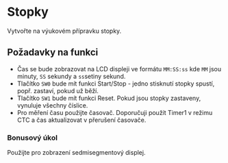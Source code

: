 # Stopky

Vytvořte na výukovém přípravku stopky. 

## Požadavky na funkci

- Čas se bude zobrazovat na LCD displeji ve formátu ```MM:SS:ss``` kde ```MM``` jsou minuty, ```SS``` sekundy a ```ss```setiny sekund.
- Tlačítko ```SW0``` bude mít funkci Start/Stop - jedno stisknutí stopky spustí, popř. zastaví, pokud už běží.
- Tlačítko ```SW1``` bude mít funkci Reset. Pokud jsou stopky zastaveny, vynuluje všechny číslice.
- Pro měření času použijte časovač. Doporučuji použít Timer1 v režimu CTC a čas aktualizovat v přerušení časovače.

### Bonusový úkol
Použijte pro zobrazení sedmisegmentový displej.
